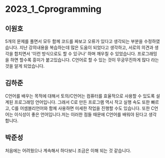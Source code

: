# 2023_1_Cprogramming

## 이원호
5개의 문제를 풀면서 모두 함께 코드를 짜보고 오류가 있다고 생각되는 부분을 수정하였습니다. 지난 강의내용을 복습하는데 많은 도움이 되었다고 생각하고,
서로의 의견과 생각을 합치면서 '이런 방식으로도 할 수 있구나' 하며 깨우칠 수 있었습니다.
프로그래밍을 하면 할수록 흥미가 붙고있습니다. C언어로 할 수 있는 것이 무궁무진하게 많다 라는 것을 알게 되었습니다.

## 김하준
C언어를 배우는 목적에 대해서 토의/C언어는 컴퓨터를 효율적으로 사용할 수 있도록 설계된 프로그래밍 언어입니다.
그래서 C로 만든 프로그램 역시 작고 실행 속도 또한 빠르고, C를 어셈블리언어와 함께 사용하면 미세한 작업을 진행할 수도 있습니다.
또한 C언어는 이식성이 좋은 언어입니다.저는 이러한 점들 때문에 C언어를 배워야 된다고 생각합니다.

## 박준성
처음에는 어려웠으나 계속해서 하다보니 조금은 이해 되는 것 같습니다.
